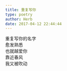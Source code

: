 ```yaml
---  
title: 重复写你  
type: poetry  
author: Herb  
date: 2017-04-12 22:44:44    
---  
```

重复写你的名字  
愈发熟悉  
也就越爱你  
靠近春风  
我又被吹动
